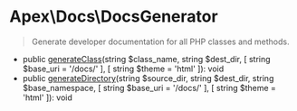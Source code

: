 
# Apex\Docs\DocsGenerator

> Generate developer documentation for all PHP classes and methods.


* public [generateClass](generateclass.md)(string $class_name, string $dest_dir, [ string $base_uri = '/docs/' ], [ string $theme = 'html' ]): void
* public [generateDirectory](generatedirectory.md)(string $source_dir, string $dest_dir, string $base_namespace, [ string $base_uri = '/docs/' ], [ string $theme = 'html' ]): void


